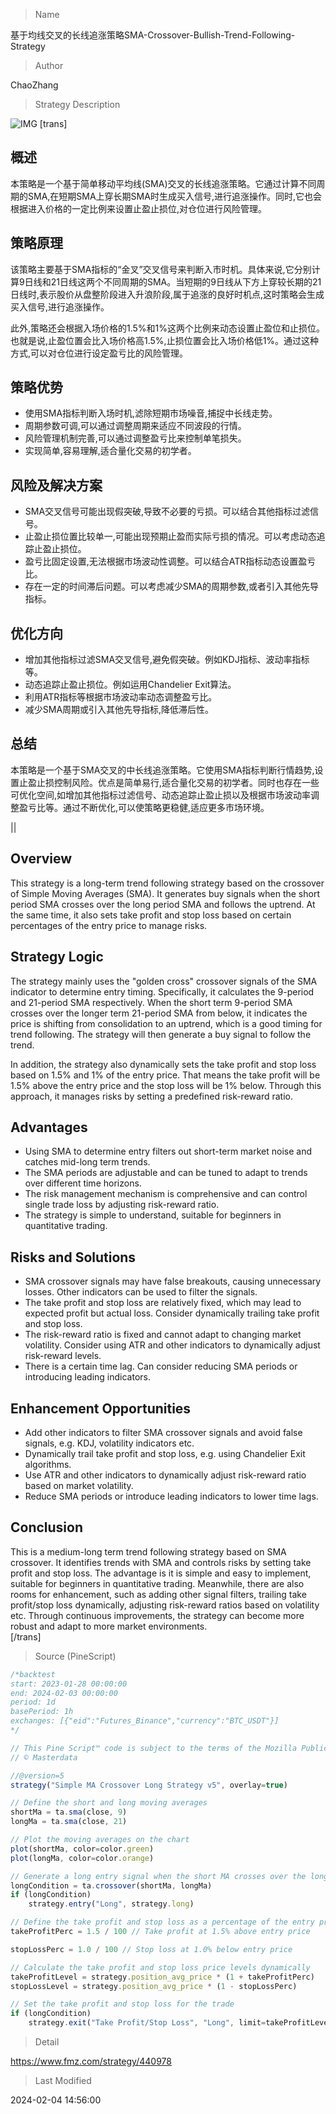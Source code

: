 
> Name

基于均线交叉的长线追涨策略SMA-Crossover-Bullish-Trend-Following-Strategy

> Author

ChaoZhang

> Strategy Description

![IMG](https://www.fmz.com/upload/asset/10f981ad1cbdc4f634f.png)
[trans]
## 概述

本策略是一个基于简单移动平均线(SMA)交叉的长线追涨策略。它通过计算不同周期的SMA,在短期SMA上穿长期SMA时生成买入信号,进行追涨操作。同时,它也会根据进入价格的一定比例来设置止盈止损位,对仓位进行风险管理。

## 策略原理

该策略主要基于SMA指标的“金叉”交叉信号来判断入市时机。具体来说,它分别计算9日线和21日线这两个不同周期的SMA。当短期的9日线从下方上穿较长期的21日线时,表示股价从盘整阶段进入升浪阶段,属于追涨的良好时机点,这时策略会生成买入信号,进行追涨操作。

此外,策略还会根据入场价格的1.5%和1%这两个比例来动态设置止盈位和止损位。也就是说,止盈位置会比入场价格高1.5%,止损位置会比入场价格低1%。通过这种方式,可以对仓位进行设定盈亏比的风险管理。

## 策略优势

- 使用SMA指标判断入场时机,滤除短期市场噪音,捕捉中长线走势。
- 周期参数可调,可以通过调整周期来适应不同波段的行情。  
- 风险管理机制完善,可以通过调整盈亏比来控制单笔损失。
- 实现简单,容易理解,适合量化交易的初学者。

## 风险及解决方案

- SMA交叉信号可能出现假突破,导致不必要的亏损。可以结合其他指标过滤信号。
- 止盈止损位置比较单一,可能出现预期止盈而实际亏损的情况。可以考虑动态追踪止盈止损位。 
- 盈亏比固定设置,无法根据市场波动性调整。可以结合ATR指标动态设置盈亏比。
- 存在一定的时间滞后问题。可以考虑减少SMA的周期参数,或者引入其他先导指标。

## 优化方向

- 增加其他指标过滤SMA交叉信号,避免假突破。例如KDJ指标、波动率指标等。
- 动态追踪止盈止损位。例如运用Chandelier Exit算法。
- 利用ATR指标等根据市场波动率动态调整盈亏比。
- 减少SMA周期或引入其他先导指标,降低滞后性。

## 总结

本策略是一个基于SMA交叉的中长线追涨策略。它使用SMA指标判断行情趋势,设置止盈止损控制风险。优点是简单易行,适合量化交易的初学者。同时也存在一些可优化空间,如增加其他指标过滤信号、动态追踪止盈止损以及根据市场波动率调整盈亏比等。通过不断优化,可以使策略更稳健,适应更多市场环境。

||

## Overview

This strategy is a long-term trend following strategy based on the crossover of Simple Moving Averages (SMA). It generates buy signals when the short period SMA crosses over the long period SMA and follows the uptrend. At the same time, it also sets take profit and stop loss based on certain percentages of the entry price to manage risks.

## Strategy Logic

The strategy mainly uses the "golden cross" crossover signals of the SMA indicator to determine entry timing. Specifically, it calculates the 9-period and 21-period SMA respectively. When the short term 9-period SMA crosses over the longer term 21-period SMA from below, it indicates the price is shifting from consolidation to an uptrend, which is a good timing for trend following. The strategy will then generate a buy signal to follow the trend.  

In addition, the strategy also dynamically sets the take profit and stop loss based on 1.5% and 1% of the entry price. That means the take profit will be 1.5% above the entry price and the stop loss will be 1% below. Through this approach, it manages risks by setting a predefined risk-reward ratio.

## Advantages

- Using SMA to determine entry filters out short-term market noise and catches mid-long term trends.
- The SMA periods are adjustable and can be tuned to adapt to trends over different time horizons.
- The risk management mechanism is comprehensive and can control single trade loss by adjusting risk-reward ratio. 
- The strategy is simple to understand, suitable for beginners in quantitative trading.

## Risks and Solutions

- SMA crossover signals may have false breakouts, causing unnecessary losses. Other indicators can be used to filter the signals.
- The take profit and stop loss are relatively fixed, which may lead to expected profit but actual loss. Consider dynamically trailing take profit and stop loss.
- The risk-reward ratio is fixed and cannot adapt to changing market volatility. Consider using ATR and other indicators to dynamically adjust risk-reward levels.  
- There is a certain time lag. Can consider reducing SMA periods or introducing leading indicators.  

## Enhancement Opportunities 

- Add other indicators to filter SMA crossover signals and avoid false signals, e.g. KDJ, volatility indicators etc.
- Dynamically trail take profit and stop loss, e.g. using Chandelier Exit algorithms.
- Use ATR and other indicators to dynamically adjust risk-reward ratio based on market volatility. 
- Reduce SMA periods or introduce leading indicators to lower time lags.

## Conclusion
This is a medium-long term trend following strategy based on SMA crossover. It identifies trends with SMA and controls risks by setting take profit and stop loss. The advantage is it is simple and easy to implement, suitable for beginners in quantitative trading. Meanwhile, there are also rooms for enhancement, such as adding other signal filters, trailing take profit/stop loss dynamically, adjusting risk-reward ratios based on volatility etc. Through continuous improvements, the strategy can become more robust and adapt to more market environments.  
[/trans]



> Source (PineScript)

``` javascript
/*backtest
start: 2023-01-28 00:00:00
end: 2024-02-03 00:00:00
period: 1d
basePeriod: 1h
exchanges: [{"eid":"Futures_Binance","currency":"BTC_USDT"}]
*/

// This Pine Script™ code is subject to the terms of the Mozilla Public License 2.0 at https://mozilla.org/MPL/2.0/
// © Masterdata

//@version=5
strategy("Simple MA Crossover Long Strategy v5", overlay=true)

// Define the short and long moving averages
shortMa = ta.sma(close, 9)
longMa = ta.sma(close, 21)

// Plot the moving averages on the chart
plot(shortMa, color=color.green)
plot(longMa, color=color.orange)

// Generate a long entry signal when the short MA crosses over the long MA
longCondition = ta.crossover(shortMa, longMa)
if (longCondition)
    strategy.entry("Long", strategy.long)

// Define the take profit and stop loss as a percentage of the entry price
takeProfitPerc = 1.5 / 100 // Take profit at 1.5% above entry price

stopLossPerc = 1.0 / 100 // Stop loss at 1.0% below entry price

// Calculate the take profit and stop loss price levels dynamically
takeProfitLevel = strategy.position_avg_price * (1 + takeProfitPerc)
stopLossLevel = strategy.position_avg_price * (1 - stopLossPerc)

// Set the take profit and stop loss for the trade
if (longCondition)
    strategy.exit("Take Profit/Stop Loss", "Long", limit=takeProfitLevel, stop=stopLossLevel)
```

> Detail

https://www.fmz.com/strategy/440978

> Last Modified

2024-02-04 14:56:00
